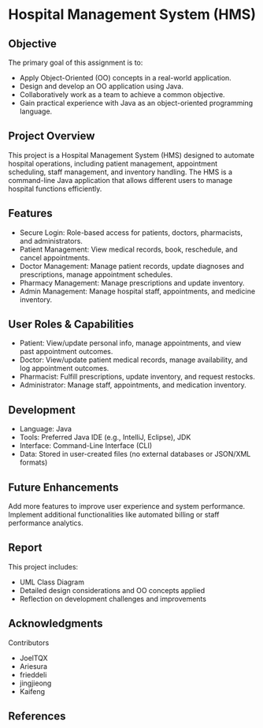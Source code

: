# Hospital Management System (HMS)
## Objective
The primary goal of this assignment is to:

- Apply Object-Oriented (OO) concepts in a real-world application.
- Design and develop an OO application using Java.
- Collaboratively work as a team to achieve a common objective.
- Gain practical experience with Java as an object-oriented programming language.
  
## Project Overview
This project is a Hospital Management System (HMS) designed to automate hospital operations, including patient management, appointment scheduling, staff management, and inventory handling. The HMS is a command-line Java application that allows different users to manage hospital functions efficiently.

## Features
- Secure Login: Role-based access for patients, doctors, pharmacists, and administrators.
- Patient Management: View medical records, book, reschedule, and cancel appointments.
- Doctor Management: Manage patient records, update diagnoses and prescriptions, manage appointment schedules.
- Pharmacy Management: Manage prescriptions and update inventory.
- Admin Management: Manage hospital staff, appointments, and medicine inventory.
  
## User Roles & Capabilities
- Patient: View/update personal info, manage appointments, and view past appointment outcomes.
- Doctor: View/update patient medical records, manage availability, and log appointment outcomes.
- Pharmacist: Fulfill prescriptions, update inventory, and request restocks.
- Administrator: Manage staff, appointments, and medication inventory.
  
## Development
- Language: Java
- Tools: Preferred Java IDE (e.g., IntelliJ, Eclipse), JDK
- Interface: Command-Line Interface (CLI)
- Data: Stored in user-created files (no external databases or JSON/XML formats)

## Future Enhancements
Add more features to improve user experience and system performance.
Implement additional functionalities like automated billing or staff performance analytics.

## Report
This project includes:

- UML Class Diagram
- Detailed design considerations and OO concepts applied
- Reflection on development challenges and improvements

## Acknowledgments
Contributors
- JoelTQX
- Ariesura
- frieddeli
- jingjieong
- Kaifeng

## References
